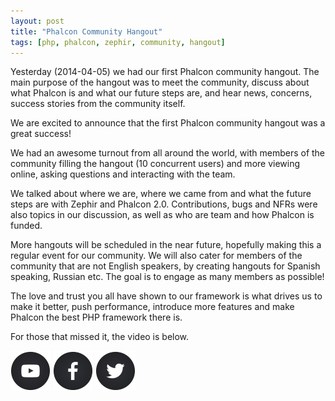 ```yaml
---
layout: post
title: "Phalcon Community Hangout"
tags: [php, phalcon, zephir, community, hangout]
---
```

Yesterday (2014-04-05) we had our first Phalcon community hangout. The main purpose of the hangout was to meet the community, discuss about what Phalcon is and what our future steps are, and hear news, concerns, success stories from the community itself.

We are excited to announce that the first Phalcon community hangout was a great success!

<!--more-->
We had an awesome turnout from all around the world, with members of the community filling the hangout (10 concurrent users) and more viewing online, asking questions and interacting with the team.

We talked about where we are, where we came from and what the future steps are with Zephir and Phalcon 2.0. Contributions, bugs and NFRs were also topics in our discussion, as well as who are team and how Phalcon is funded.

More hangouts will be scheduled in the near future, hopefully making this a regular event for our community. We will also cater for members of the community that are not English speakers, by creating hangouts for Spanish speaking, Russian etc. The goal is to engage as many members as possible!

The love and trust you all have shown to our framework is what drives us to make it better, push performance, introduce more features and make Phalcon the best PHP framework there is. 

For those that missed it, the video is below.


[![image](/assets/files/2014-04-06-youtube.png)](https://www.youtube.com/user/PhalconPHP)
[![image](/assets/files/2014-04-06-facebook.png)](http://www.facebook.com/pages/Phalcon/134230726685897)
[![image](/assets/files/2014-04-06-twitter.png)](https://twitter.com/phalconphp)
